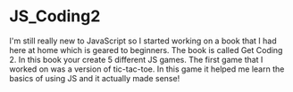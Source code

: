 # JS_Coding2

I'm still really new to JavaScript so I started working on a book that I had here at home which is geared to beginners. The book is called Get Coding 2.
In this book your create 5 different JS games. The first game that I worked on was a version of tic-tac-toe. In this game it helped me learn the basics of using JS and it actually made sense!